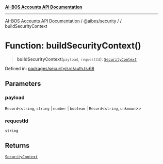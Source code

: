 [**AI-BOS Accounts API Documentation**](../../../README.md)

***

[AI-BOS Accounts API Documentation](../../../README.md) / [@aibos/security](../README.md) / [](../README.md) / buildSecurityContext

# Function: buildSecurityContext()

> **buildSecurityContext**(`payload`, `requestId`): [`SecurityContext`](../types/type-aliases/SecurityContext.md)

Defined in: [packages/security/src/auth.ts:68](https://github.com/pohlai88/accounts/blob/48103fb36d28b2b9bfb33472b6de2f719773cde9/packages/security/src/auth.ts#L68)

## Parameters

### payload

`Record`\<`string`, `string` \| `number` \| `boolean` \| `Record`\<`string`, `unknown`\>\>

### requestId

`string`

## Returns

[`SecurityContext`](../types/type-aliases/SecurityContext.md)
